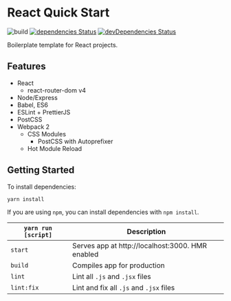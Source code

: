 # React Quick Start

![build](https://travis-ci.org/atsao/react-quick-start.svg?branch=master) [![dependencies Status](https://david-dm.org/atsao/react-quick-start/status.svg)](https://david-dm.org/atsao/react-quick-start) [![devDependencies Status](https://david-dm.org/atsao/react-quick-start/dev-status.svg)](https://david-dm.org/atsao/react-quick-start?type=dev)

Boilerplate template for React projects.

## Features

* React
  * react-router-dom v4
* Node/Express
* Babel, ES6
* ESLint + PrettierJS
* PostCSS
* Webpack 2
  * CSS Modules
    * PostCSS with Autoprefixer
  * Hot Module Reload

## Getting Started

To install dependencies:

`yarn install`

If you are using `npm`, you can install dependencies with `npm install`.

| `yarn run [script]`  | Description   |
| -------------       |---------------|
| `start`             | Serves app at http://localhost:3000. HMR enabled |
| `build`             | Compiles app for production      |
| `lint`              | Lint all `.js` and `.jsx` files      |
| `lint:fix`          | Lint and fix all `.js` and `.jsx` files      |
